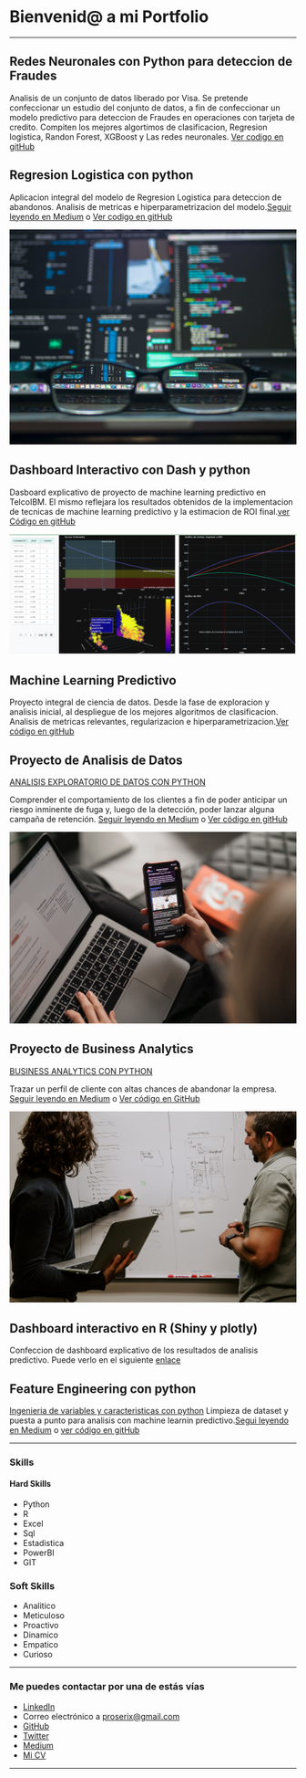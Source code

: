 # Bienvenid@ a mi Portfolio

---

## Redes Neuronales con Python para deteccion de Fraudes
Analisis de un conjunto de datos liberado por Visa. Se pretende confeccionar un estudio del conjunto de datos, a fin de confeccionar un modelo predictivo para deteccion de Fraudes en operaciones con tarjeta de credito. Compiten los mejores algortimos de clasificacion, Regresion logistica, Randon Forest, XGBoost y Las redes neuronales. [Ver codigo en gitHub](https://github.com/proserix/proyecto_credit_risk/blob/main/Proyecto.ipynb)

## Regresion Logistica con python
Aplicacion integral del modelo de Regresion Logistica para deteccion de abandonos. Analisis de metricas e hiperparametrizacion del modelo.[Seguir leyendo en Medium](https://medium.com/@proserix/regresion-logistica-con-python-27eada65bac9) o [Ver codigo en gitHub](https://github.com/proserix/proyecto-telco-main/tree/main/Notebooks)

[<img src="images/kevin-ku-w7ZyuGYNpRQ-unsplash.jpg?raw=true"/>](https://medium.com/@proserix/regresion-logistica-con-python-27eada65bac9)

## Dashboard Interactivo con Dash y python
Dasboard explicativo de proyecto de machine learning predictivo en TelcoIBM. El mismo reflejara los resultados obtenidos de la implementacion de tecnicas de machine learning predictivo y la estimacion de ROI final.[ver Código en gitHub](https://github.com/proserix/proyecto-telco-main/tree/main/Notebooks)

[<img src="images/Dashboard.png?raw=true"/>](https://github.com/proserix/proyecto-telco-main/tree/main/Notebooks)

## Machine Learning Predictivo
Proyecto integral de ciencia de datos. Desde la fase de exploracion y analisis inicial, al despliegue de los mejores algoritmos de clasificacion. Analisis de metricas relevantes, regularizacion e hiperparametrizacion.[Ver código en gitHub](https://github.com/proserix/proyecto-telco-main/tree/main/Notebooks)


## Proyecto de Analisis de Datos
[ANALISIS EXPLORATORIO DE DATOS CON PYTHON](https://medium.com/@proserix/analisis-exploratorio-de-datos-con-python-caso-telco-ibm-f2ae155320e6)

Comprender el comportamiento de los clientes a fin de poder anticipar un riesgo inminente de fuga y, luego de la detección, poder lanzar alguna campaña de retención. [Seguir leyendo en Medium](https://medium.com/@proserix/analisis-exploratorio-de-datos-con-python-caso-telco-ibm-f2ae155320e6) o [Ver código en gitHub](https://github.com/tu-repo)

[<img src="images/maxim-ilyahov-0aRycsfH57A-unsplash.jpg?raw=true"/>](https://medium.com/@proserix/analisis-exploratorio-de-datos-con-python-caso-telco-ibm-f2ae155320e6)

## Proyecto de Business Analytics
[BUSINESS ANALYTICS CON PYTHON](https://medium.com/@proserix/business-analytics-con-python-caso-ibm-72e3b13659e8)

Trazar un perfil de cliente con altas chances de abandonar la empresa. [Seguir leyendo en Medium](https://medium.com/@proserix/business-analytics-con-python-caso-ibm-72e3b13659e8) o [Ver código en GitHub](https://github.com/tu-repo)

[<img src="images/kaleidico-3V8xo5Gbusk-unsplash.jpg?raw=true"/>](https://medium.com/@proserix/business-analytics-con-python-caso-ibm-72e3b13659e8)

## Dashboard interactivo en R (Shiny y plotly)
Confeccion de dashboard explicativo de los resultados de analisis predictivo. Puede verlo en el siguiente [enlace](https://spdl.shinyapps.io/TelcoIBM_ShinyApp/)


## Feature Engineering con python
[Ingenieria de variables y caracteristicas con python](https://medium.com/@proserix/feature-engineering-con-python-ae7814c218ce)
Limpieza de dataset y puesta a punto para analisis con machine learnin predictivo.[Segui leyendo en Medium](https://medium.com/@proserix/feature-engineering-con-python-ae7814c218ce) o [ver código en gitHub](https://github.com/tu-repo)

---

### Skills

#### Hard Skills
- Python
- R
- Excel
- Sql
- Estadistica
- PowerBI
- GIT

### Soft Skills
- Analitico
- Meticuloso
- Proactivo
- Dinamico
- Empatico
- Curioso

---

### Me puedes contactar por una de estás vías

- [LinkedIn](https://www.linkedin.com/in/proserix/)
- Correo electrónico a <proserix@gmail.com>
- [GitHub](https://github.com/proserix/)
- [Twitter](https://twitter.com/tu-twitter)
- [Medium](https://medium.com/@proserix)
- [Mi CV](/pdf/CV_Seba_actual.pdf)

---
